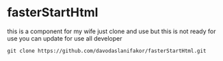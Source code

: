 # fasterStartHtml
this is a component for my wife
just clone and use but this is not ready for use you can update for use all developer


``` git clone https://github.com/davodaslanifakor/fasterStartHtml.git ```
